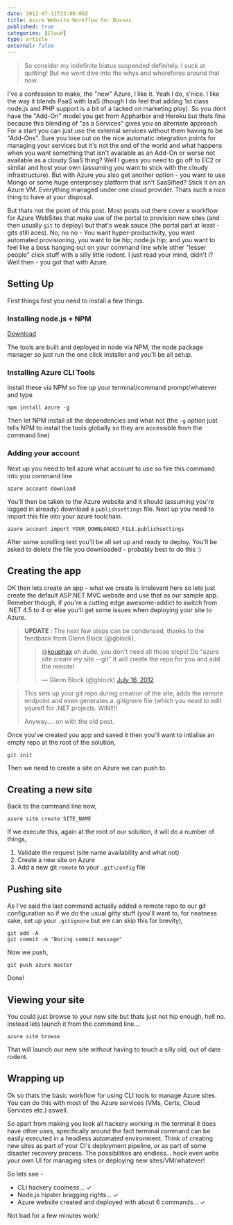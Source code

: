 ```yaml
---
date: 2012-07-11T23:00:00Z
title: Azure Website Workflow for Bosses
published: true
categories: [Cloud]
type: article
external: false
---
```

> So consider my indefinite hiatus suspended definitely.  I suck at quitting!  But we wont dive into the whys and wherefores  around that now.

I've a confession to make, the "new" Azure, I like it.  Yeah I do, s'nice.  I like the way it blends PaaS with IaaS (though I do feel that adding 1st class node.js and PHP support is a bit of a tacked on marketing ploy).  So you dont have the "Add-On" model you get from Appharbor and Heroku but thats fine because this blending of "as a Services" gives you an alternate approach.  For a start you can just use the external services without them having to be "Add-Ons".  Sure you lose out on the nice automatic integration points for managing your services but it's not the end of the world and what happens when you want something that isn't available as an Add-On or worse not available as a cloudy SaaS thing?  Well I guess you need to go off to EC2 or similar and host your own (assuming you want to stick with the cloudy infrastructure).  But with Azure you also get another option - you want to use Mongo or some huge enterprisey platform that isn't SaaSified?  Stick it on an Azure VM.  Everything managed under one cloud provider.  Thats such a nice thing to have at your disposal.

But thats not the point of this post.  Most posts out there cover a workflow for Azure WebSites that make use of the portal to provision new sites (and then usually `git` to deploy) but that's weak sauce (the portal part at least - gits still aces).  No, no no - You want hyper-productivity, you want automated provisioning,  you want to be hip; node.js hip; and you want to feel like a boss hanging out on your command line while other "lesser people" click stuff with a silly little rodent.  I just read your mind, didn't I?  Well then - you got that with Azure.

## Setting Up

First things first you need to install a few things.

### Installing node.js + NPM

[Download](http://nodejs.org/#download) 

The tools are built and deployed in node via NPM, the node package manager so just run the one click installer and you'll be all setup.

### Installing Azure CLI Tools

Install these via NPM so fire up your terminal/command prompt/whatever and type

    npm install azure -g

Then let NPM install all the dependencies and what not (the `-g` option just tells NPM to install the tools globally so they are accessible from the command line)

### Adding your account

Next up you need to tell azure what account to use so fire this command into you command line

    azure account download
    
You'll then be taken to the Azure website and it should (assuming you're logged in already) download a `publishsettings` file.  Next up you need to import this file into your azure toolchain.

	azure account import YOUR_DOWNLOADED_FILE.publishsettings

After some scrolling text you'll be all set up and ready to deploy.  You'll be asked to delete the file you downloaded - probably best to do this :)

## Creating the app

OK then lets create an app - what we create is irrelevant here so lets just create the default ASP.NET MVC website and use that as our sample app.  Remeber though, if you're a cutting edge awesome-addict to switch from .NET 4.5 to 4 or else you'll get some issues when deploying your site to Azure.

> __UPDATE__ : The next few steps can be condensed, thanks to the feedback from Glenn Block (@gblock),
> <blockquote class="twitter-tweet" data-in-reply-to="224800579388575744"><p>@<a href="https://twitter.com/kouphax">kouphax</a> oh dude, you don't need all those steps! Do "azure site create my site --git" It will create the repo for you and add the remote!</p>&mdash; Glenn Block (@gblock) <a href="https://twitter.com/gblock/status/224855192800215040" data-datetime="2012-07-16T13:17:10+00:00">July 16, 2012</a></blockquote>
<script src="//platform.twitter.com/widgets.js" charset="utf-8"></script>
> This sets up your git repo during creation of the site, adds the remote endpoint and even generates a .gitignore file (which you need to edit yourelf for .NET projects.  WIN!!!!
>
> Anyway.... on with the old post.

Once you've created you app and saved it then you'll want to intialise an empty repo at the root of the solution,

	git init
	
Then we need to create a site on Azure we can push to.

## Creating a new site

Back to the command line now,

	azure site create SITE_NAME

If we execute this, again at the root of our solution, it will do a number of things,

1. Validate the request (site name availability and what not)
2. Create a new site on Azure
3. Add a new git `remote` to your `.git\config` file

## Pushing site

As I've said the last command actually added a remote repo to our git configuration so if we do the usual gitty stuff (you'll want to, for neatness sake, set up your `.gitignore` but we can skip this for brevity),

	git add -A
	git commit -m "Boring commit message"

Now we push,

	git push azure master

Done!

## Viewing your site

You could just browse to your new site but thats just not hip enough, hell no.  Instead lets launch it from the command line...

	azure site browse
	
That will launch our new site without having to touch a silly old, out of date rodent.

## Wrapping up

Ok so thats the basic workflow for using CLI tools to manage Azure sites.  You can do this with most of the Azure services (VMs, Certs, Cloud Services etc.) aswell.

So apart from making you look all hackery working in the terminal it does have other uses, specifically around the fact terminal command can be easily executed in a headless automated environment.  Think of creating new sites as part of your CI's deployment pipeline, or as part of some disaster recovery process.  The possibilities are endless... heck even write your own UI for managing sites or deploying new sites/VM/whatever!

So lets see - 

- CLI hackery coolness... ✓
- Node.js hipster bragging rights... ✓
- Azure website created and deployed with about 6 commands... ✓

Not bad for a few minutes work!